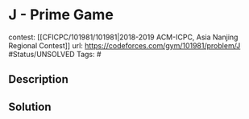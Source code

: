 # J - Prime Game

contest: [[CFICPC/101981/101981|2018-2019 ACM-ICPC, Asia Nanjing Regional Contest]]
url: https://codeforces.com/gym/101981/problem/J
#Status/UNSOLVED
Tags: #

## Description

## Solution

